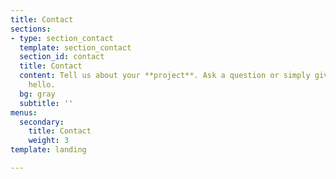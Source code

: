 ```yaml
---
title: Contact
sections:
- type: section_contact
  template: section_contact
  section_id: contact
  title: Contact
  content: Tell us about your **project**. Ask a question or simply give us a quick
    hello.
  bg: gray
  subtitle: ''
menus:
  secondary:
    title: Contact
    weight: 3
template: landing

---
```

